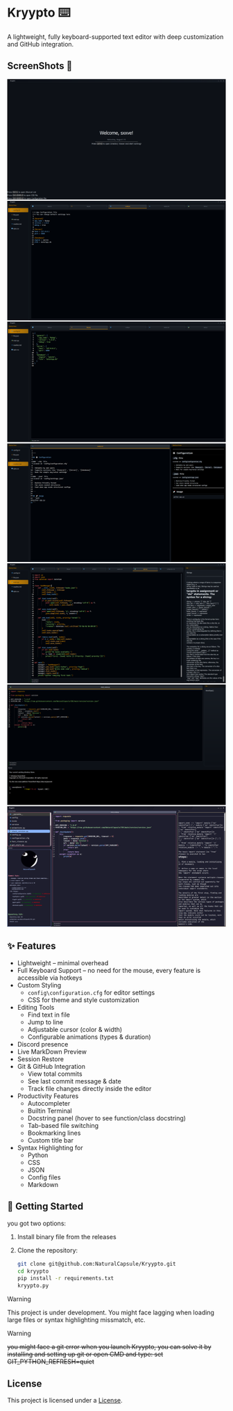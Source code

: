 # Kryypto ⌨️​

A lightweight, fully keyboard-supported text editor with deep customization and GitHub integration.

## ScreenShots 📸
![Kryypto 1](icons/app/readme/kr1.PNG)
![Kryypto 2](icons/app/readme/kr2.PNG)
![Kryypto 3](icons/app/readme/kr3.PNG)
![Kryypto 4](icons/app/readme/kr4.PNG)
![Kryypto 5](icons/app/readme/kr5.PNG)
![Kryypto 8](icons/app/readme/kr8.PNG)
![Kryypto 7](icons/app/readme/kr7.PNG)

## ✨ Features

- Lightweight – minimal overhead
- Full Keyboard Support – no need for the mouse, every feature is accessible via hotkeys
- Custom Styling
  - `config\configuration.cfg` for editor settings
  - CSS for theme and style customization
- Editing Tools
  - Find text in file
  - Jump to line
  - Adjustable cursor (color & width)
  - Configurable animations (types & duration)
- Discord presence
- Live MarkDown Preview
- Session Restore
- Git & GitHub Integration
  - View total commits
  - See last commit message & date
  - Track file changes directly inside the editor
- Productivity Features
  - Autocompleter
  - Builtin Terminal
  - Docstring panel (hover to see function/class docstring)
  - Tab-based file switching
  - Bookmarking lines
  - Custom title bar
- Syntax Highlighting for
  - Python
  - CSS
  - JSON
  - Config files
  - Markdown
  
## 🚀 Getting Started

you got two options:

1. Install binary file from the releases

2. Clone the repository:
   ```bash
   git clone git@github.com:NaturalCapsule/Kryypto.git
   cd kryypto
   pip install -r requirements.txt
   kryypto.py


> [!WARNING]
> This project is under development. You might face lagging when loading large files or syntax highlighting missmatch, etc.



> [!WARNING]  
> ~~you might face a git error when you launch Kryypto, you can solve it by installing and setting up git or open CMD and type: set GIT_PYTHON_REFRESH=quiet~~


## License

This project is licensed under a [License](LICENSE.txt).

<!-- 
## Kurdish

بەرنامەیەکی کێش سووک، بە تەواوی پشتگیریKeyboard دەکات بە شێوازی جۆراو جۆر لەگەڵ GitHub.

## ڕەسمەکان 📸 .
![Kryypto 1](icons/app/readme/kr1.PNG)
![Kryypto 2](icons/app/readme/kr2.PNG)
![Kryypto 3](icons/app/readme/kr3.PNG)
![Kryypto 4](icons/app/readme/kr4.PNG)
![Kryypto 5](icons/app/readme/kr5.PNG)
![Kryypto 7](icons/app/readme/kr7.PNG)
![Kryypto 8](icons/app/readme/kr8.PNG)


- تایبەتمەندیەکان
  - کێش سووک
  - بەتەواوی پشتگیری Keyboard  دەکات و پێوست بەبەکار هێنانی Mouse ناکات


- دەسکاری جۆراو جۆر
  - `config\configuration.cfg` بۆ سێتینگی بەرنامەکە
  -  `config\style.css` بۆ گۆرینی شێوەکەی

- ئامێرەکانی دەستکاری کردن
   - دۆزینەوەی ڕستە یان وشە لە File
دەستکاری کردنی Cursor ڕەنگ و پانی
دەسکاری Animation بە جۆری جیاواز و ماوەی

Git و GitHub
  - سەیرکردنی ژمارەی نامەکان
  - سەیرکردنی کۆتا نامەو کاتەکەی
  - سەیرکردنی فایلە گۆڕاوەکان

- تایبەت مەندی چالاکی
  - Auto Completer
  - Docstring
  - Terminal
  - گۆرینی فایلەکان

- بۆ ڕونکردنەوەی Syntax
  - Python
  - CSS
  - JSON
  - فایلەکانی Config
  - Markdown

## 🚀 دەستپێکردن

دوو هەڵبژاردن هەیە:

1. ڕێپۆزیتۆری کلۆن بکە:
   ```bash
   git clone git@github.com:NaturalCapsule/Kryypto.git
   cd kryypto
   pip install -r requirements.txt
   kryypto.py

2. دابەزاندنی exe لە release


> [!WARNING]
> ئەم پڕۆژەیە لە کارکردنایا، لەوانەیە بەرنامەکە خاو ببێتەوە لە کاتی کردنەوەی فایلی گەورە یان Syntax highlighting mismatch.


> [!WARNING]
> ~~لەوانەیە کە یەکەم جار بەرنامەکە بکەیتەوە git ئیرۆر بات دەتوانیت چاکی بکەیت بە دابەزاندنی git و ڕێکی خەیت یان CMD کەیتەوە و بنوسیت: set GIT_PYTHON_REFRESH=quiet~~ -->